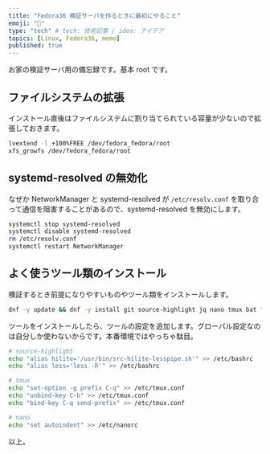 ```yaml
---
title: "Fedora36 検証サーバを作るときに最初にやること"
emoji: "💭"
type: "tech" # tech: 技術記事 / idea: アイデア
topics: [Linux, Fedora36, memo]
published: true
---
```


お家の検証サーバ用の備忘録です。基本 root です。

## ファイルシステムの拡張

インストール直後はファイルシステムに割り当てられている容量が少ないので拡張しておきます。

```bash
lvextend -l +100%FREE /dev/fedora_fedora/root
xfs_growfs /dev/fedora_fedora/root
```

## systemd-resolved の無効化

なぜか NetworkManager と systemd-resolved が `/etc/resolv.conf` を取り合って通信を阻害することがあるので、systemd-resolved を無効にします。

```bash
systemctl stop systemd-resolved
systemctl disable systemd-resolved
rm /etc/resolv.conf
systemctl restart NetworkManager
```

## よく使うツール類のインストール

検証するとき前提になりやすいものやツール類をインストールします。

```bash
dnf -y update && dnf -y install git source-highlight jq nano tmux bat fd-find htop podman
```

ツールをインストールしたら、ツールの設定を追加します。グローバル設定なのは自分しか使わないからです。本番環境ではやっちゃ駄目。

```bash
# source-highlight
echo "alias hilite='/usr/bin/src-hilite-lesspipe.sh'" >> /etc/bashrc
echo "alias less='less -R'" >> /etc/bashrc

# tmux
echo "set-option -g prefix C-q" >> /etc/tmux.conf
echo "unbind-key C-b" >> /etc/tmux.conf
echo "bind-key C-q send-prefix" >> /etc/tmux.conf

# nano
echo "set autoindent" >> /etc/nanorc
```

以上。
